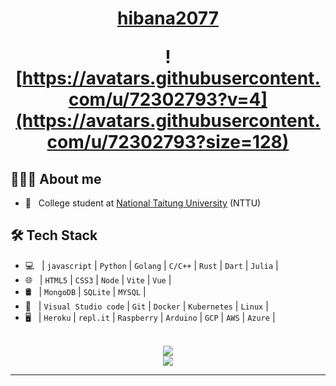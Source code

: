 
<h1 align="center">
  <a href="https://github.com/hibana2077">hibana2077</a>

  <br />

  ![https://avatars.githubusercontent.com/u/72302793?v=4](https://avatars.githubusercontent.com/u/72302793?size=128)
</h1>

## 👨🏻‍💻 About me

- 💼 &nbsp; College student at [National Taitung University](https://www.nttu.edu.tw/) (NTTU)

## 🛠 Tech Stack

- 💻 &nbsp; | `javascript` | `Python` | `Golang` | `C/C++` | `Rust` | `Dart` | `Julia` |
- 🌐 &nbsp; | `HTML5` | `CSS3` | `Node` | `Vite` | `Vue` |
- 🛢 &nbsp; | `MongoDB` | `SQLite` | `MYSQL` |
- 🔧 &nbsp; | `Visual Studio code` | `Git` | `Docker` | `Kubernetes` | `Linux` |
- 🖥 &nbsp; | `Heroku` | `repl.it` | `Raspberry` | `Arduino` | `GCP` | `AWS` | `Azure` |

<p align="center">
  <br />
  <img src="https://github-readme-stats.vercel.app/api?username=hibana2077&show_icons=true&theme=radical" />
  <br/>
<!--   <img src="https://github-readme-stats.vercel.app/api/top-langs/?username=hibana2077&layout=compact&theme=radical&locale=cn" />
  <br /> -->
  <img src="https://github-readme-stats.vercel.app/api/top-langs/?username=hibana2077&langs_count=8&theme=radical&locale=cn" />
  <br />
</p>
<hr>

<!-- icons https://github.com/Envoy-VC/awesome-badges -->

